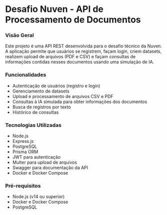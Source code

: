 # Desafio Nuven - API de Processamento de Documentos

### Visão Geral

Este projeto é uma API REST desenvolvida para o desafio técnico da Nuven. A aplicação permite que usuários se registrem, façam login, criem datasets, realizem upload de arquivos (PDF e CSV) e façam consultas de informações contidas nesses documentos usando uma simulação de IA.

### Funcionalidades

- Autenticação de usuários (registro e login)
- Gerenciamento de datasets
- Upload e processamento de arquivos CSV e PDF
- Consultas à IA simulada para obter informações dos documentos
- Busca de registros por texto
- Histórico de consultas

### Tecnologias Utilizadas

- Node.js
- Express.js
- PostgreSQL
- Prisma ORM
- JWT para autenticação
- Multer para upload de arquivos
- Swagger para documentação da API
- Docker e Docker Compose


### Pré-requisitos

- Node.js (v14 ou superior)
- Docker e Docker Compose
- PostgreSQL

